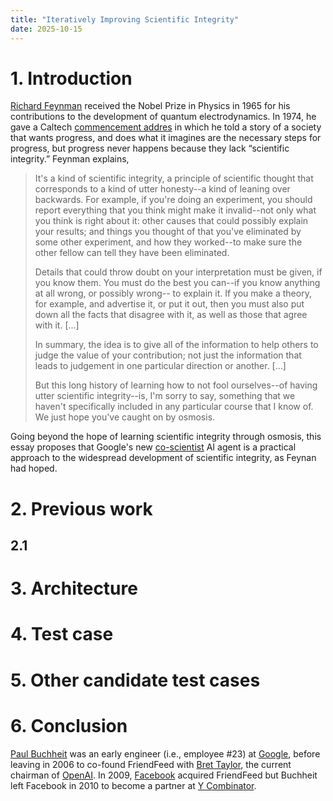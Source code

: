 ```yaml
---
title: "Iteratively Improving Scientific Integrity"
date: 2025-10-15
---
```

<h1>1. Introduction</h1>
<p><a href="https://en.wikipedia.org/wiki/Richard_Feynman">Richard Feynman</a> received the Nobel Prize in Physics in 1965 for his contributions to the development of quantum electrodynamics. In 1974, he gave a Caltech <a href="https://faculty.sites.iastate.edu/tesfatsi/archive/tesfatsi/CargoCultScience.RichardFeynman1974.pdf">commencement addres</a> in which he told a story of a society that wants progress, and does what it imagines are the necessary steps for progress, but progress never happens because they lack “scientific integrity.” Feynman explains,</p>
<blockquote>
  <p>It's a kind of scientific integrity,
a principle of scientific thought that corresponds to a kind of utter honesty--a kind of
leaning over backwards. For example, if you're doing an experiment, you should report
everything that you think might make it invalid--not only what you think is right about
it: other causes that could possibly explain your results; and things you thought of that
you've eliminated by some other experiment, and how they worked--to make sure the
other fellow can tell they have been eliminated.</p>
  <p>Details that could throw doubt on your interpretation must be given, if you know them.
You must do the best you can--if you know anything at all wrong, or possibly wrong--
to explain it. If you make a theory, for example, and advertise it, or put it out, then you
must also put down all the facts that disagree with it, as well as those that agree with it. [...]</p>
  <p>In summary, the idea is to give all of the information to help others to judge the value
of your contribution; not just the information that leads to judgement in one particular
direction or another. [...]</p>
  <p>But this long history of learning how to not fool ourselves--of having utter scientific
integrity--is, I'm sorry to say, something that we haven't specifically included in any
particular course that I know of. We just hope you've caught on by osmosis.</p>
</blockquote>
<pp>Going beyond the hope of learning scientific integrity through osmosis, this essay proposes that Google's new <a href="https://research.google/blog/accelerating-scientific-breakthroughs-with-an-ai-co-scientist">co-scientist</a> AI agent is a practical approach to the widespread development of scientific integrity, as Feynan had hoped.</pp>
<br/>
<h1>2. Previous work</h1>
<h2>2.1 
<h1>3. Architecture</h1>
<h1>4. Test case</h1>
<h1>5. Other candidate test cases</h1>
<h1>6. Conclusion</h1>
<p><a href="https://en.wikipedia.org/wiki/Paul_Buchheit">Paul Buchheit</a> was an early engineer (i.e., employee #23) at <a href="https://en.wikipedia.org/wiki/Google">Google</a>, before leaving in 2006 to co-found FriendFeed with <a href="https://en.wikipedia.org/wiki/Bret_Taylor">Bret Taylor</a>, the current chairman of <a href="https://en.wikipedia.org/wiki/OpenAI">OpenAI</a>. In 2009, <a href="https://en.wikipedia.org/wiki/Facebook">Facebook</a> acquired FriendFeed but Buchheit left Facebook in 2010 to become a partner at <a href="https://en.wikipedia.org/wiki/Y_Combinator">Y Combinator</a>.</p>
